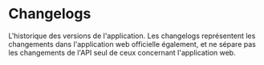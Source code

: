 Changelogs
==========

L'historique des versions de l'application.
Les changelogs représentent les changements dans l'application web officielle également, et ne sépare pas les changements de l'API seul de ceux concernant l'application web.

